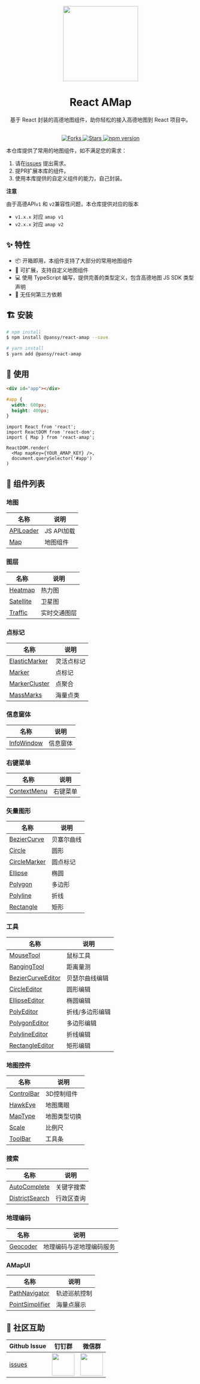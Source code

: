 <p align="center">
  <a href="https://ant.design">
    <img width="200" src="https://cdn.jsdelivr.net/gh/wangxingkang/pictures@latest/imgs/amap-logo.svg">
  </a>
</p>

<h1 align="center">React AMap</h1>

<div align="center">
  基于 React 封装的高德地图组件，助你轻松的接入高德地图到 React 项目中。
</div>

<br />
<p align="center">
  <a href="https://github.com/pansyjs/react-amap/network">
    <img src="https://img.shields.io/github/forks/pansyjs/react-amap.svg" alt="Forks">
  </a>
  <a href="https://github.com/pansyjs/react-amap/stargazers">
    <img src="https://img.shields.io/github/stars/pansyjs/react-amap.svg" alt="Stars">
  </a>
  <a href="https://www.npmjs.com/package/@pansy/react-amap">
    <img src="https://img.shields.io/npm/v/@pansy/react-amap.svg" alt="npm version">
  </a>
</p>

本仓库提供了常用的地图组件，如不满足您的需求：

1. 请在[issues](https://github.com/pansyjs/react-amap/issues) 提出需求。
2. 提PR扩展本库的组件。
3. 使用本库提供的自定义组件的能力，自己封装。

**注意**

由于高德API`v1` 和 `v2`兼容性问题，本仓库提供对应的版本

- `v1.x.x` 对应 `amap v1`
- `v2.x.x` 对应 `amap v2` 

## ✨ 特性

- 📦 开箱即用，本组件支持了大部分的常用地图组件
- 🎉 可扩展，支持自定义地图组件
- 💻 使用 TypeScript 编写，提供完善的类型定义，包含高德地图 JS SDK 类型声明
- 💝 无任何第三方依赖

## 🏗 安装

```sh
# npm install
$ npm install @pansy/react-amap --save

# yarn install
$ yarn add @pansy/react-amap
```

## 🔨 使用

```html
<div id="app"></div>
```

```css
#app {
  width: 600px;
  height: 400px;
}
```

```tsx | pure
import React from 'react';
import ReactDOM from 'react-dom';
import { Map } from 'react-amap';

ReactDOM.render(
  <Map mapKey={YOUR_AMAP_KEY} />,
  document.querySelector('#app')
)
```

## 🎉 组件列表

### 地图

|名称|说明|
|--|--|
|[APILoader](https://react-amap-pansyjs.vercel.app/components/map/api-loader)|JS API加载|
|[Map](https://react-amap-pansyjs.vercel.app/components/map/map)|地图组件|

### 图层

|名称|说明|
|--|--|
|[Heatmap](https://react-amap-pansyjs.vercel.app/components/layers/heatmap)|热力图|
|[Satellite](https://react-amap-pansyjs.vercel.app/components/layers/satellite)|卫星图|
|[Traffic](https://react-amap-pansyjs.vercel.app/components/layers/traffic)|实时交通图层|

### 点标记

|名称|说明|
|--|--|
|[ElasticMarker](https://react-amap-pansyjs.vercel.app/components/point-mark/elastic-marker)|灵活点标记|
|[Marker](https://react-amap-pansyjs.vercel.app/components/point-mark/marker)|点标记|
|[MarkerCluster](https://react-amap-pansyjs.vercel.app/components/point-mark/marker-cluster)|点聚合|
|[MassMarks](https://react-amap-pansyjs.vercel.app/components/point-mark/mass-marks)|海量点类|

### 信息窗体

|名称|说明|
|--|--|
|[InfoWindow](https://react-amap-pansyjs.vercel.app/components/info-window/info-window)|信息窗体|

### 右键菜单

|名称|说明|
|--|--|
|[ContextMenu](https://react-amap-pansyjs.vercel.app/components/context-menu/context-menu)|右键菜单|

### 矢量图形

|名称|说明|
|--|--|
|[BezierCurve](https://react-amap-pansyjs.vercel.app/components/vector-graphics/bezier-curve)|贝塞尔曲线|
|[Circle](https://react-amap-pansyjs.vercel.app/components/vector-graphics/circle)|圆形|
|[CircleMarker](https://react-amap-pansyjs.vercel.app/components/vector-graphics/circle-marker)|圆点标记|
|[Ellipse](https://react-amap-pansyjs.vercel.app/components/vector-graphics/ellipse)|椭圆|
|[Polygon](https://react-amap-pansyjs.vercel.app/components/vector-graphics/polygon)|多边形|
|[Polyline](https://react-amap-pansyjs.vercel.app/components/vector-graphics/polyline)|折线|
|[Rectangle](https://react-amap-pansyjs.vercel.app/components/vector-graphics/rectangle)|矩形|

### 工具

|名称|说明|
|--|--|
|[MouseTool](https://react-amap-pansyjs.vercel.app/components/tool/mouse-tool)|鼠标工具|
|[RangingTool](https://react-amap-pansyjs.vercel.app/components/tool/ranging-tool)|距离量测|
|[BezierCurveEditor](https://react-amap-pansyjs.vercel.app/components/tool/bezier-curve-editor)|贝瑟尔曲线编辑|
|[CircleEditor](https://react-amap-pansyjs.vercel.app/components/tool/circle-editor)|圆形编辑|
|[EllipseEditor](https://react-amap-pansyjs.vercel.app/components/tool/ellipse-editor)|椭圆编辑|
|[PolyEditor](https://react-amap-pansyjs.vercel.app/components/tool/poly-editor)|折线/多边形编辑|
|[PolygonEditor](https://react-amap-pansyjs.vercel.app/components/tool/polygon-editor)|多边形编辑|
|[PolylineEditor](https://react-amap-pansyjs.vercel.app/components/tool/polyline-editor)|折线编辑|
|[RectangleEditor](https://react-amap-pansyjs.vercel.app/components/tool/rectangle-editor)|矩形编辑|

### 地图控件

|名称|说明|
|--|--|
|[ControlBar](https://react-amap-pansyjs.vercel.app/components/control/control-bar)|3D控制组件|
|[HawkEye](https://react-amap-pansyjs.vercel.app/components/control/hawk-eye)|地图鹰眼|
|[MapType](https://react-amap-pansyjs.vercel.app/components/control/map-type)|地图类型切换|
|[Scale](https://react-amap-pansyjs.vercel.app/components/control/scale)|比例尺|
|[ToolBar](https://react-amap-pansyjs.vercel.app/components/control/tool-bar)|工具条|

### 搜索

|名称|说明|
|--|--|
|[AutoComplete](https://react-amap-pansyjs.vercel.app/components/search/auto-complete)|关键字搜索|
|[DistrictSearch](https://react-amap-pansyjs.vercel.app/components/search/district-search)|行政区查询|

### 地理编码

|名称|说明|
|--|--|
|[Geocoder](https://react-amap-pansyjs.vercel.app/components/geocoder/geocoder)|地理编码与逆地理编码服务|

### AMapUI

|名称|说明|
|--|--|
|[PathNavigator](https://react-amap-pansyjs.vercel.app/components/amap-ui/path-simplifier)|轨迹巡航控制|
|[PointSimplifier](https://react-amap-pansyjs.vercel.app/components/amap-ui/point-simplifier)|海量点展示|

## 👥 社区互助

| Github Issue | 钉钉群 | 微信群 |
| --- | --- | --- |
| [issues](https://github.com/pansyjs/react-amap/issues) | <img src="https://cdn.jsdelivr.net/gh/wangxingkang/pictures@latest/imgs/alita-dingding.png" height="60" /> | <img src="https://cdn.jsdelivr.net/gh/wangxingkang/pictures@latest/imgs/alita-wx.png" height="60" /> |
